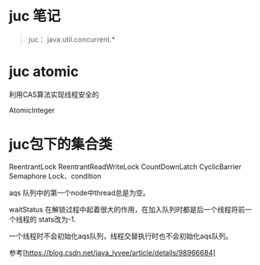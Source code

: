 # juc  笔记

> juc： java.util.concurrent.*


# juc atomic  
利用CAS算法实现线程安全的

AtomicInteger


# juc包下的集合类
ReentrantLock 
ReentrantReadWriteLock 
CountDownLatch
CyclicBarrier
Semaphore
Lock、condition


aqs 队列中的第一个node中thread总是为空。

waitStatus 在解锁过程中起着很大的作用，在加入队列时都是后一个线程将前一个线程的
stats改为-1.

一个线程时不会初始化aqs队列，线程交替执行时也不会初始化aqs队列。



参考[https://blog.csdn.net/java_lyvee/article/details/98966684]
